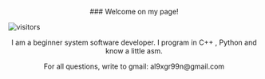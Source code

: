<p align="center">
### Welcome on my page! 
</p>

![visitors](https://visitor-badge.glitch.me/badge?page_id=Vetalb60)

<p align="center">
I am a beginner system software developer. I program in C++ , Python and know a little asm.
</p>

<p align="center">
For all questions, write to gmail:
al9xgr99n@gmail.com
</p>
